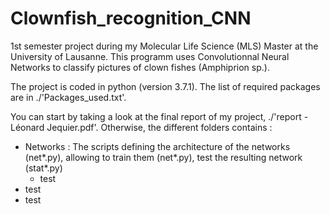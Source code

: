 # Clownfish_recognition_CNN

1st semester project during my Molecular Life Science (MLS) Master at the University of Lausanne. This programm uses Convolutionnal Neural Networks to classify pictures of clown fishes (Amphiprion sp.).

The project is coded in python (version 3.7.1). The list of required packages are in ./'Packages_used.txt'. 

You can start by taking a look at the final report of my project, ./'report - Léonard Jequier.pdf'. Otherwise, the different folders contains :

* Networks : The scripts defining the architecture of the networks (net*.py), allowing to train them (net*.py), test the resulting network (stat*.py)
  - test
* test
* test 
